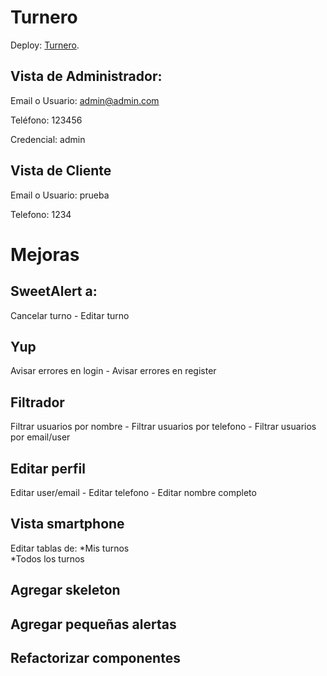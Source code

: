 # Turnero

Deploy: [Turnero](https://alemorillo7.github.io/App_barberia/).

## Vista de Administrador:

Email o Usuario:
admin@admin.com

Teléfono:
123456

Credencial:
admin

## Vista de Cliente

Email o Usuario:
prueba

Telefono:
1234

# Mejoras

## SweetAlert a:

Cancelar turno -
Editar turno

## Yup

Avisar errores en login -
Avisar errores en register

## Filtrador

Filtrar usuarios por nombre -
Filtrar usuarios por telefono -
Filtrar usuarios por email/user

## Editar perfil

Editar user/email -
Editar telefono -
Editar nombre completo

## Vista smartphone

Editar tablas de:
*Mis turnos  
*Todos los turnos

## Agregar skeleton

## Agregar pequeñas alertas

## Refactorizar componentes
